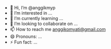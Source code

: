 - 👋 Hi, I’m @anggikmyp
- 👀 I’m interested in ...
- 🌱 I’m currently learning ...
- 💞️ I’m looking to collaborate on ...
- 📫 How to reach me anggikomyati@gmail.com
- 😄 Pronouns: ...
- ⚡ Fun fact: ...

<!---
anggikmyp/anggikmyp is a ✨ special ✨ repository because its `README.md` (this file) appears on your GitHub profile.
You can click the Preview link to take a look at your changes.
--->
